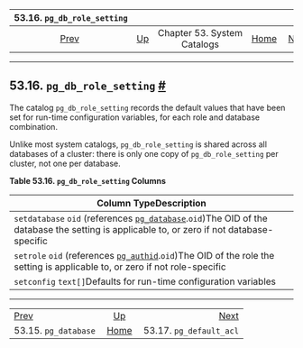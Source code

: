 <!--?xml version="1.0" encoding="UTF-8" standalone="no"?-->

|               53.16. `pg_db_role_setting`              |                                                   |                             |                                                       |                                                              |
| :----------------------------------------------------: | :------------------------------------------------ | :-------------------------: | ----------------------------------------------------: | -----------------------------------------------------------: |
| [Prev](catalog-pg-database.html "53.15. pg_database")  | [Up](catalogs.html "Chapter 53. System Catalogs") | Chapter 53. System Catalogs | [Home](index.html "PostgreSQL 17devel Documentation") |  [Next](catalog-pg-default-acl.html "53.17. pg_default_acl") |

***

## 53.16. `pg_db_role_setting` [#](#CATALOG-PG-DB-ROLE-SETTING)

[]()

The catalog `pg_db_role_setting` records the default values that have been set for run-time configuration variables, for each role and database combination.

Unlike most system catalogs, `pg_db_role_setting` is shared across all databases of a cluster: there is only one copy of `pg_db_role_setting` per cluster, not one per database.

**Table 53.16. `pg_db_role_setting` Columns**

| Column TypeDescription                                                                                                                                                                      |
| ------------------------------------------------------------------------------------------------------------------------------------------------------------------------------------------- |
| `setdatabase` `oid` (references [`pg_database`](catalog-pg-database.html "53.15. pg_database").`oid`)The OID of the database the setting is applicable to, or zero if not database-specific |
| `setrole` `oid` (references [`pg_authid`](catalog-pg-authid.html "53.8. pg_authid").`oid`)The OID of the role the setting is applicable to, or zero if not role-specific                    |
| `setconfig` `text[]`Defaults for run-time configuration variables                                                                                                                           |

***

|                                                        |                                                       |                                                              |
| :----------------------------------------------------- | :---------------------------------------------------: | -----------------------------------------------------------: |
| [Prev](catalog-pg-database.html "53.15. pg_database")  |   [Up](catalogs.html "Chapter 53. System Catalogs")   |  [Next](catalog-pg-default-acl.html "53.17. pg_default_acl") |
| 53.15. `pg_database`                                   | [Home](index.html "PostgreSQL 17devel Documentation") |                                      53.17. `pg_default_acl` |
